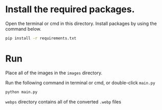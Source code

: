 # Install the required packages. 
Open the terminal or cmd in this directory. Install packages by using the command below.
```bash
pip install -r requirements.txt
```

# Run
Place all of the images in the `images` directory.

Run the following command in terminal or cmd, or double-click `main.py`
```bash
python main.py
```
`webps` directory contains all of the converted `.webp` files